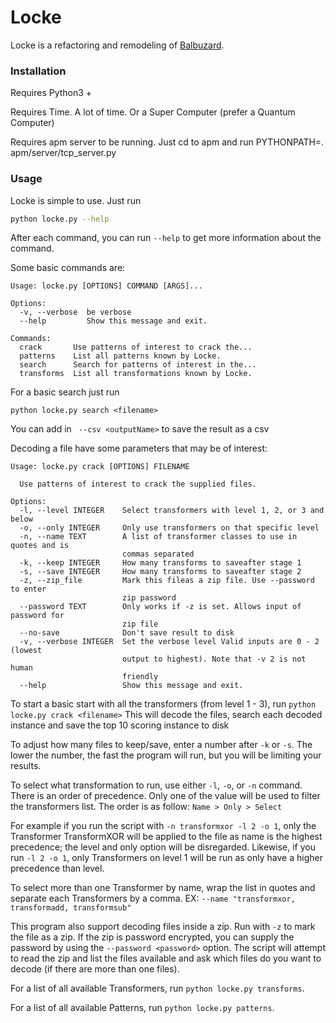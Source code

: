 Locke
=====

Locke is a refactoring and remodeling of [Balbuzard](https://github.com/decalage2/balbuzard).

### Installation

Requires Python3 + 

Requires Time. A lot of time. Or a Super Computer (prefer a Quantum Computer)

Requires apm server to be running. Just cd to apm and run PYTHONPATH=. apm/server/tcp_server.py

### Usage

Locke is simple to use. Just run
``` bash
python locke.py --help
```
After each command, you can run ``--help`` to get more information about the command.

Some basic commands are:
```
Usage: locke.py [OPTIONS] COMMAND [ARGS]...

Options:
  -v, --verbose  be verbose
  --help         Show this message and exit.

Commands:
  crack       Use patterns of interest to crack the...
  patterns    List all patterns known by Locke.
  search      Search for patterns of interest in the...
  transforms  List all transformations known by Locke.
```

For a basic search just run 
```
python locke.py search <filename>
```
You can add in `` --csv <outputName>`` to save the result as a csv

Decoding a file have some parameters that may be of interest:
```
Usage: locke.py crack [OPTIONS] FILENAME

  Use patterns of interest to crack the supplied files.

Options:
  -l, --level INTEGER    Select transformers with level 1, 2, or 3 and below
  -o, --only INTEGER     Only use transformers on that specific level
  -n, --name TEXT        A list of transformer classes to use in quotes and is
                         commas separated
  -k, --keep INTEGER     How many transforms to saveafter stage 1
  -s, --save INTEGER     How many transforms to saveafter stage 2
  -z, --zip_file         Mark this fileas a zip file. Use --password to enter
                         zip password
  --password TEXT        Only works if -z is set. Allows input of password for
                         zip file
  --no-save              Don't save result to disk
  -v, --verbose INTEGER  Set the verbose level Valid inputs are 0 - 2 (lowest
                         output to highest). Note that -v 2 is not human
                         friendly
  --help                 Show this message and exit.

```

To start a basic start with all the transformers (from level 1 - 3), run ``python locke.py crack <filename>``
This will decode the files, search each decoded instance and save the top 10 scoring instance to disk

To adjust how many files to keep/save, enter a number after ``-k`` or ``-s``. The lower the number,
the fast the program will run, but you will be limiting your results.

To select what transformation to run, use either ``-l``, ``-o``, or ``-n`` command. There is an order of
precedence. Only one of the value will be used to filter the transformers list. The order is as follow:
``Name > Only > Select``

For example if you run the script with ``-n transformxor -l 2 -o 1``, only the Transformer TransformXOR will
be applied to the file as name is the highest precedence; the level and only option will be disregarded. 
Likewise, if you run ``-l 2 -o 1``, only Transformers on level 1 will be run as only have a higher precedence 
than level.

To select more than one Transformer by name, wrap the list in quotes and separate each Transformers by a comma.
EX: ``--name "transformxor, transformadd, transformsub"``

This program also support decoding files inside a zip. Run with ``-z`` to mark the file as a zip. If the zip is
password encrypted, you can supply the password by using the ``--password <password>`` option. The script
will attempt to read the zip and list the files available and ask which files do you want to decode (if there are
more than one files).


For a list of all available Transformers, run ``python locke.py transforms``.

For a list of all available Patterns, run ``python locke.py patterns``.
